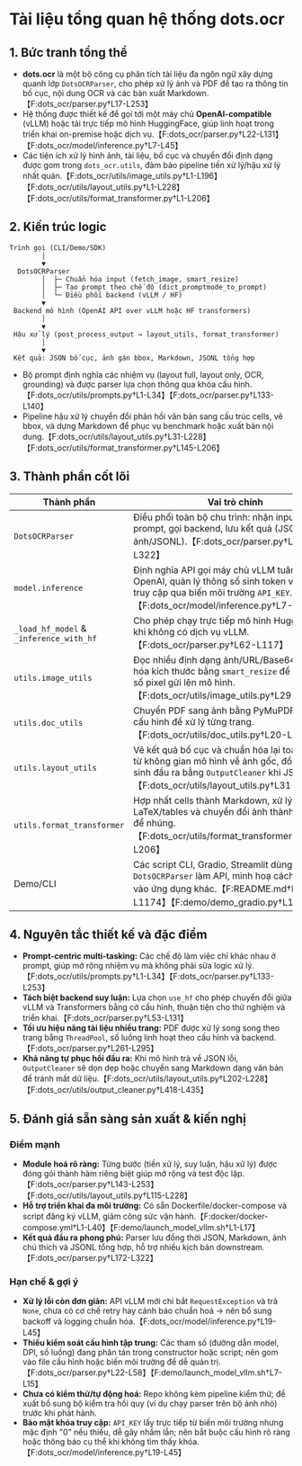 # Tài liệu tổng quan hệ thống dots.ocr

## 1. Bức tranh tổng thể
- **dots.ocr** là một bộ công cụ phân tích tài liệu đa ngôn ngữ xây dựng quanh lớp `DotsOCRParser`, cho phép xử lý ảnh và PDF để tạo ra thông tin bố cục, nội dung OCR và các bản xuất Markdown.【F:dots_ocr/parser.py†L17-L253】
- Hệ thống được thiết kế để gọi tới một máy chủ **OpenAI-compatible** (vLLM) hoặc tải trực tiếp mô hình HuggingFace, giúp linh hoạt trong triển khai on-premise hoặc dịch vụ.【F:dots_ocr/parser.py†L22-L131】【F:dots_ocr/model/inference.py†L7-L45】
- Các tiện ích xử lý hình ảnh, tài liệu, bố cục và chuyển đổi định dạng được gom trong `dots_ocr.utils`, đảm bảo pipeline tiền xử lý/hậu xử lý nhất quán.【F:dots_ocr/utils/image_utils.py†L1-L196】【F:dots_ocr/utils/layout_utils.py†L1-L228】【F:dots_ocr/utils/format_transformer.py†L1-L206】

## 2. Kiến trúc logic
```
Trình gọi (CLI/Demo/SDK)
        │
        ▼
  DotsOCRParser
        │  ├─ Chuẩn hóa input (fetch_image, smart_resize)
        │  ├─ Tạo prompt theo chế độ (dict_promptmode_to_prompt)
        │  └─ Điều phối backend (vLLM / HF)
        ▼
 Backend mô hình (OpenAI API over vLLM hoặc HF transformers)
        │
        ▼
 Hậu xử lý (post_process_output → layout_utils, format_transformer)
        │
        ▼
 Kết quả: JSON bố cục, ảnh gán bbox, Markdown, JSONL tổng hợp
```
- Bộ prompt định nghĩa các nhiệm vụ (layout full, layout only, OCR, grounding) và được parser lựa chọn thông qua khóa cấu hình.【F:dots_ocr/utils/prompts.py†L1-L34】【F:dots_ocr/parser.py†L133-L140】
- Pipeline hậu xử lý chuyển đổi phản hồi văn bản sang cấu trúc cells, vẽ bbox, và dựng Markdown để phục vụ benchmark hoặc xuất bản nội dung.【F:dots_ocr/utils/layout_utils.py†L31-L228】【F:dots_ocr/utils/format_transformer.py†L145-L206】

## 3. Thành phần cốt lõi
| Thành phần | Vai trò chính |
| --- | --- |
| `DotsOCRParser` | Điều phối toàn bộ chu trình: nhận input, tạo prompt, gọi backend, lưu kết quả (JSON/MD/ảnh/JSONL).【F:dots_ocr/parser.py†L143-L322】 |
| `model.inference` | Định nghĩa API gọi máy chủ vLLM tuân chuẩn OpenAI, quản lý thông số sinh token và khóa truy cập qua biến môi trường `API_KEY`.【F:dots_ocr/model/inference.py†L7-L45】 |
| `_load_hf_model` & `_inference_with_hf` | Cho phép chạy trực tiếp mô hình HuggingFace khi không có dịch vụ vLLM.【F:dots_ocr/parser.py†L62-L117】 |
| `utils.image_utils` | Đọc nhiều định dạng ảnh/URL/Base64, chuẩn hóa kích thước bằng `smart_resize` để khống chế số pixel gửi lên mô hình.【F:dots_ocr/utils/image_utils.py†L29-L140】 |
| `utils.doc_utils` | Chuyển PDF sang ảnh bằng PyMuPDF với DPI cấu hình để xử lý từng trang.【F:dots_ocr/utils/doc_utils.py†L20-L60】 |
| `utils.layout_utils` | Vẽ kết quả bố cục và chuẩn hóa lại toạ độ bbox từ không gian mô hình về ảnh gốc, đồng thời vệ sinh đầu ra bằng `OutputCleaner` khi JSON lỗi.【F:dots_ocr/utils/layout_utils.py†L31-L228】 |
| `utils.format_transformer` | Hợp nhất cells thành Markdown, xử lý LaTeX/tables và chuyển đổi ảnh thành base64 để nhúng.【F:dots_ocr/utils/format_transformer.py†L145-L206】 |
| Demo/CLI | Các script CLI, Gradio, Streamlit dùng `DotsOCRParser` làm API, minh hoạ cách nhúng vào ứng dụng khác.【F:README.md†L1131-L1174】【F:demo/demo_gradio.py†L1-L110】 |

## 4. Nguyên tắc thiết kế và đặc điểm
- **Prompt-centric multi-tasking:** Các chế độ làm việc chỉ khác nhau ở prompt, giúp mở rộng nhiệm vụ mà không phải sửa logic xử lý.【F:dots_ocr/utils/prompts.py†L1-L34】【F:dots_ocr/parser.py†L133-L253】
- **Tách biệt backend suy luận:** Lựa chọn `use_hf` cho phép chuyển đổi giữa vLLM và Transformers bằng cờ cấu hình, thuận tiện cho thử nghiệm và triển khai.【F:dots_ocr/parser.py†L53-L131】
- **Tối ưu hiệu năng tài liệu nhiều trang:** PDF được xử lý song song theo trang bằng `ThreadPool`, số luồng linh hoạt theo cấu hình và backend.【F:dots_ocr/parser.py†L261-L295】
- **Khả năng tự phục hồi đầu ra:** Khi mô hình trả về JSON lỗi, `OutputCleaner` sẽ dọn dẹp hoặc chuyển sang Markdown dạng văn bản để tránh mất dữ liệu.【F:dots_ocr/utils/layout_utils.py†L202-L228】【F:dots_ocr/utils/output_cleaner.py†L418-L435】

## 5. Đánh giá sẵn sàng sản xuất & kiến nghị
### Điểm mạnh
- **Module hoá rõ ràng:** Từng bước (tiền xử lý, suy luận, hậu xử lý) được đóng gói thành hàm riêng biệt giúp mở rộng và test độc lập.【F:dots_ocr/parser.py†L143-L253】【F:dots_ocr/utils/layout_utils.py†L115-L228】
- **Hỗ trợ triển khai đa môi trường:** Có sẵn Dockerfile/docker-compose và script đăng ký vLLM, giảm công sức vận hành.【F:docker/docker-compose.yml†L1-L40】【F:demo/launch_model_vllm.sh†L1-L17】
- **Kết quả đầu ra phong phú:** Parser lưu đồng thời JSON, Markdown, ảnh chú thích và JSONL tổng hợp, hỗ trợ nhiều kịch bản downstream.【F:dots_ocr/parser.py†L172-L322】

### Hạn chế & gợi ý
- **Xử lý lỗi còn đơn giản:** API vLLM mới chỉ bắt `RequestException` và trả `None`, chưa có cơ chế retry hay cảnh báo chuẩn hoá → nên bổ sung backoff và logging chuẩn hóa.【F:dots_ocr/model/inference.py†L19-L45】
- **Thiếu kiểm soát cấu hình tập trung:** Các tham số (đường dẫn model, DPI, số luồng) đang phân tán trong constructor hoặc script; nên gom vào file cấu hình hoặc biến môi trường để dễ quản trị.【F:dots_ocr/parser.py†L22-L58】【F:demo/launch_model_vllm.sh†L7-L15】
- **Chưa có kiểm thử/tự động hoá:** Repo không kèm pipeline kiểm thử; đề xuất bổ sung bộ kiểm tra hồi quy (ví dụ chạy parser trên bộ ảnh nhỏ) trước khi phát hành.
- **Bảo mật khóa truy cập:** `API_KEY` lấy trực tiếp từ biến môi trường nhưng mặc định "0" nếu thiếu, dễ gây nhầm lẫn; nên bắt buộc cấu hình rõ ràng hoặc thông báo cụ thể khi không tìm thấy khóa.【F:dots_ocr/model/inference.py†L19-L45】
